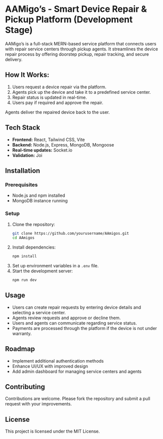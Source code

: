 # AAMigo’s - Smart Device Repair & Pickup Platform (Development Stage)

AAMigo’s is a full-stack MERN-based service platform that connects users with repair service centers through pickup agents. It streamlines the device repair process by offering doorstep pickup, repair tracking, and secure delivery.

## How It Works:

1. Users request a device repair via the platform.
2. Agents pick up the device and take it to a predefined service center.
3. Repair status is updated in real-time.
4. Users pay if required and approve the repair.

Agents deliver the repaired device back to the user.

## Tech Stack

- **Frontend:** React, Tailwind CSS, Vite
- **Backend:** Node.js, Express, MongoDB, Mongoose
- **Real-time updates:** Socket.io
- **Validation:** Joi

## Installation

### Prerequisites
- Node.js and npm installed
- MongoDB instance running

### Setup
1. Clone the repository:
   ```sh
   git clone https://github.com/yourusername/AAmigos.git
   cd AAmigos
   ```
2. Install dependencies:
   ```sh
   npm install
   ```
3. Set up environment variables in a `.env` file.
4. Start the development server:
   ```sh
   npm run dev
   ```

## Usage

- Users can create repair requests by entering device details and selecting a service center.
- Agents review requests and approve or decline them.
- Users and agents can communicate regarding service status.
- Payments are processed through the platform if the device is not under warranty.

## Roadmap

- Implement additional authentication methods
- Enhance UI/UX with improved design
- Add admin dashboard for managing service centers and agents

## Contributing

Contributions are welcome. Please fork the repository and submit a pull request with your improvements.

## License

This project is licensed under the MIT License.
